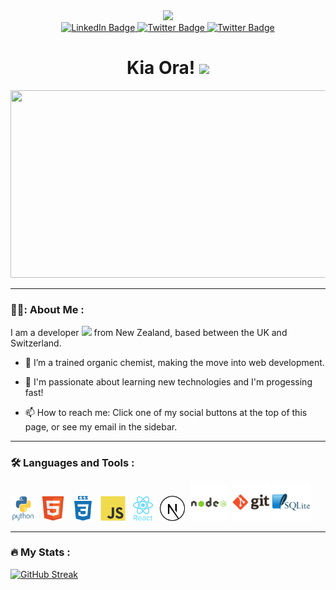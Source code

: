 <div id="header" align="center">
  <img src="https://media.giphy.com/media/v1.Y2lkPTc5MGI3NjExMTE1Mjc3ZDg4NGZmMjE2ZmJjMGJhNzM5MjY5YTlmMjE1MGY5YmM3ZiZlcD12MV9pbnRlcm5hbF9naWZzX2dpZklkJmN0PXM/Vf3ZKdillTMOOaOho0/giphy.gif" width="100"/>
  <div id="badges">
    <a href="https://www.linkedin.com/in/shaun-ferris-20a081100/">
      <img src="https://img.shields.io/badge/LinkedIn-blue?style=for-the-badge&logo=linkedin&logoColor=white" alt="LinkedIn Badge"/>
    </a>
    <a href="https://twitter.com/_ferriswheel">
      <img src="https://img.shields.io/badge/Twitter-blue?style=for-the-badge&logo=twitter&logoColor=white" alt="Twitter Badge"/>
    </a>
    <a href="mailto:slb.ferris46@gmail.com">
      <img src="https://img.shields.io/badge/Gmail-D14836?style=for-the-badge&logo=gmail&logoColor=white" alt="Twitter Badge"/>
    </a>
  </div>
  <h1>
    Kia Ora!
    <img src="https://media.giphy.com/media/hvRJCLFzcasrR4ia7z/giphy.gif" width="30px"/>
  </h1>
</div>
<div align="center">
  <img src="https://media.giphy.com/media/13GIgrGdslD9oQ/giphy.gif" width="600" height="300"/>
</div>

---

### 🧑‍💻: About Me :

I am a developer <img src="https://media.giphy.com/media/WUlplcMpOCEmTGBtBW/giphy.gif" width="30"> from New Zealand, based between the UK and Switzerland.

- :telescope: I’m a trained organic chemist, making the move into web development.

- :seedling: I'm passionate about learning new technologies and I'm progessing fast!

- :mailbox: How to reach me: Click one of my social buttons at the top of this page, or see my email in the sidebar.

---

### :hammer_and_wrench: Languages and Tools :

<div>
  <img src="https://github.com/devicons/devicon/blob/master/icons/python/python-original-wordmark.svg" title="Python" alt="Python" width="40" height="40"/>&nbsp;
  <img src="https://github.com/devicons/devicon/blob/master/icons/html5/html5-original.svg" title="HTML5" alt="HTML" width="40" height="40"/>&nbsp;
  <img src="https://github.com/devicons/devicon/blob/master/icons/css3/css3-plain-wordmark.svg"  title="CSS3" alt="CSS" width="40" height="40"/>&nbsp;
  <img src="https://github.com/devicons/devicon/blob/master/icons/javascript/javascript-original.svg" title="JavaScript" alt="JavaScript" width="40" height="40"/>&nbsp;
  <img src="https://github.com/devicons/devicon/blob/master/icons/react/react-original-wordmark.svg" title="React" alt="React" width="40" height="40"/>&nbsp;
  <img src="https://github.com/devicons/devicon/blob/master/icons/nextjs/nextjs-line.svg" title="Next" alt="Next" width="40" height="40"/>&nbsp;
  <img src="https://github.com/devicons/devicon/blob/master/icons/nodejs/nodejs-original-wordmark.svg" title="NodeJS" alt="NodeJS" width="60" height="60"/>&nbsp;
  <img src="https://github.com/devicons/devicon/blob/master/icons/git/git-original-wordmark.svg" title="Git" **alt="Git" width="60" height="60"/>
  <img src="https://github.com/devicons/devicon/blob/master/icons/sqlite/sqlite-original-wordmark.svg" title="SQlite" **alt="SQlite" width="60" height="60"/>
</div>

---

### :fire: My Stats :

[![GitHub Streak](http://github-readme-streak-stats.herokuapp.com?user=ShaunFerris&theme=shades-of-purple)](https://git.io/streak-stats)
